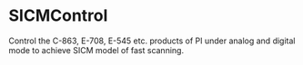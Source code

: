 # SICMControl
Control the C-863, E-708, E-545 etc. products of PI under analog and digital mode to achieve SICM model of fast scanning.
